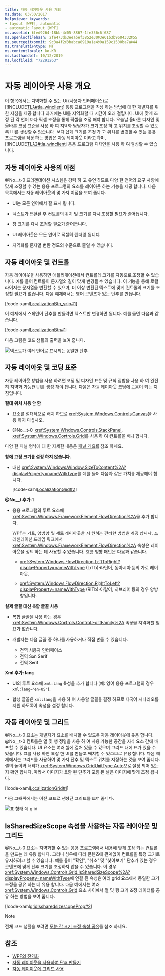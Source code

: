```yaml
---
title: 자동 레이아웃 사용 개요
ms.date: 03/30/2017
helpviewer_keywords:
- layout [WPF], automatic
- automatic layout [WPF]
ms.assetid: 6fed9264-18bb-4d05-8867-1fe356c6f687
ms.openlocfilehash: 2fe473da3eeabef3852e3003e61b3b9604332855
ms.sourcegitcommit: 9c3a4f2d3babca8919a1e490a159c1500ba7a844
ms.translationtype: MT
ms.contentlocale: ko-KR
ms.lasthandoff: 10/12/2019
ms.locfileid: "72291263"
---
```

# <a name="use-automatic-layout-overview"></a>자동 레이아웃 사용 개요

이 항목에서는 지역화할 수 있는 Ui (사용자 인터페이스)로 [!INCLUDE[TLA#tla_winclient](../../../../includes/tlasharptla-winclient-md.md)] 응용 프로그램을 작성 하는 방법에 대 한 개발자를 위한 지침을 제공 합니다 과거에는 UI를 지역화할 때 시간이 오래 걸립니다. UI에 맞게 조정 된 각 언어 마다 픽셀 조정을 통해 픽셀을 조정 해야 합니다. 오늘날 올바른 디자인 및 올바른 코딩 표준을 사용 하 여 지역화 담당자가 크기 조정 하 고 위치를 조정할 수 있도록 Ui를 생성할 수 있습니다. 보다 쉽게 크기를 조정 하 고 위치를 변경할 수 있는 응용 프로그램을 작성 하는 방법은 자동 레이아웃 이라고 하며, [!INCLUDE[TLA2#tla_winclient](../../../../includes/tla2sharptla-winclient-md.md)] 응용 프로그램 디자인을 사용 하 여 달성할 수 있습니다.

<a name="advantages_of_autolayout"></a>

## <a name="advantages-of-using-automatic-layout"></a>자동 레이아웃 사용의 이점

@No__t-0 프레젠테이션 시스템은 강력 하 고 유연 하므로 다양 한 언어의 요구 사항에 맞게 조정할 수 있는 응용 프로그램의 요소를 레이아웃 하는 기능을 제공 합니다. 다음 목록에서는 자동 레이아웃의 몇 가지 이점을 보여 줍니다.

- UI는 모든 언어에서 잘 표시 됩니다.

- 텍스트가 변환된 후 컨트롤의 위치 및 크기를 다시 조정할 필요가 줄어듭니다.

- 창 크기를 다시 조정할 필요가 줄어듭니다.

- UI 레이아웃은 모든 언어로 적절히 렌더링 됩니다.

- 지역화를 문자열 변환 정도의 수준으로 줄일 수 있습니다.

<a name="autolayout_controls"></a>

## <a name="automatic-layout-and-controls"></a>자동 레이아웃 및 컨트롤

자동 레이아웃을 사용하면 애플리케이션에서 컨트롤의 크기를 자동으로 조정할 수 있습니다. 예를 들어 컨트롤이 문자열의 길이 맞게 변경될 수 있습니다. 이 기능을 통해 로컬라이저는 문자열을 변환할 수 있으며, 더 이상 변환된 텍스트에 맞게 컨트롤의 크기를 조정할 필요가 없습니다. 다음 예제에서는 영어 콘텐츠가 있는 단추를 만듭니다.

[!code-xaml[LocalizationBtn_snip#1](~/samples/snippets/csharp/VS_Snippets_Wpf/LocalizationBtn_snip/CS/Pane1.xaml#1)]

이 예제에서 스페인어 단추를 만들려면 텍스트만 변경하면 됩니다. 예를 들면 다음과 같습니다.

[!code-xaml[LocalizationBtn#1](~/samples/snippets/csharp/VS_Snippets_Wpf/LocalizationBtn/CS/Pane1.xaml#1)]

다음 그림은 코드 샘플의 출력을 보여 줍니다.

![텍스트가 여러 언어로 표시되는 동일한 단추](./media/use-automatic-layout-overview/auto-resizable-button.png)

<a name="autolayout_coding"></a>

## <a name="automatic-layout-and-coding-standards"></a>자동 레이아웃 및 코딩 표준

자동 레이아웃 방법을 사용 하려면 코딩 및 디자인 표준 및 규칙 집합을 사용 하 여 완전히 지역화 가능한 UI를 생성 해야 합니다. 다음은 자동 레이아웃 코딩에 도움이 되는 지침입니다.

**절대 위치 사용 안 함**

- 요소를 절대적으로 배치 하므로 <xref:System.Windows.Controls.Canvas>을 사용 하지 마십시오.

- @No__t-0, <xref:System.Windows.Controls.StackPanel>, <xref:System.Windows.Controls.Grid>를 사용 하 여 컨트롤을 배치 합니다.

다양 한 패널 형식에 대 한 자세한 내용은 [패널 개요](../controls/panels-overview.md)를 참조 하세요.

**창에 고정 크기를 설정 하지 않습니다.**

- 대신 <xref:System.Windows.Window.SizeToContent%2A?displayProperty=nameWithType>를 예를 들어 다음과 같은 가치를 제공해야 합니다.

  [!code-xaml[LocalizationGrid#2](~/samples/snippets/csharp/VS_Snippets_Wpf/LocalizationGrid/CS/Pane1.xaml#2)]

**@No__t 추가-1**

- 응용 프로그램의 루트 요소에 <xref:System.Windows.FrameworkElement.FlowDirection%2A>을 추가 합니다.

  WPF는 가로, 양방향 및 세로 레이아웃을 지 원하는 편리한 방법을 제공 합니다. 프레젠테이션 프레임 워크에서 <xref:System.Windows.FrameworkElement.FlowDirection%2A> 속성은 레이아웃을 정의 하는 데 사용할 수 있습니다. 흐름 방향 패턴은 다음과 같습니다.

  - <xref:System.Windows.FlowDirection.LeftToRight?displayProperty=nameWithType> (LrTb)-라틴어, 동아시아 등의 가로 레이아웃.

  - <xref:System.Windows.FlowDirection.RightToLeft?displayProperty=nameWithType> (RlTb)-아랍어, 히브리어 등의 경우 양방향입니다.

**실제 글꼴 대신 복합 글꼴 사용**

- 복합 글꼴을 사용 하는 경우 <xref:System.Windows.Controls.Control.FontFamily%2A> 속성을 지역화할 필요가 없습니다.

- 개발자는 다음 글꼴 중 하나를 사용하거나 직접 만들 수 있습니다.

  - 전역 사용자 인터페이스
  - 전역 San Serif
  - 전역 Serif

**Xml 추가: lang**

- UI의 루트 요소에 `xml:lang` 특성을 추가 합니다 (예: 영어 응용 프로그램의 경우 `xml:lang="en-US"`).

- 합성 글꼴은 `xml:lang`을 사용 하 여 사용할 글꼴을 결정 하므로 다국어 시나리오를 지원 하도록이 속성을 설정 합니다.

<a name="autolay_grids"></a>

## <a name="automatic-layout-and-grids"></a>자동 레이아웃 및 그리드

@No__t-0 요소는 개발자가 요소를 배치할 수 있도록 자동 레이아웃에 유용 합니다. @No__t-0 컨트롤은 열 및 행 정렬을 사용 하 여 사용 가능한 공간을 자식 요소 간에 배포할 수 있습니다. UI 요소는 여러 셀에 걸쳐 있을 수 있으며 그리드 내에 표가 있을 수 있습니다. 표를 사용 하면 복잡 한 UI를 만들고 배치할 수 있으므로 유용 합니다. 다음 예제에서는 그리드를 사용하여 몇 가지 단추 및 텍스트 위치를 지정하는 것을 보여 줍니다. 셀의 높이와 너비가 <xref:System.Windows.GridUnitType.Auto>으로 설정 되어 있는지 확인 합니다. 따라서 이미지가 포함 된 단추가 포함 된 셀은 이미지에 맞게 조정 됩니다.

[!code-xaml[LocalizationGrid#1](~/samples/snippets/csharp/VS_Snippets_Wpf/LocalizationGrid/CS/Pane1.xaml#1)]

다음 그래픽에서는 이전 코드로 생성된 그리드를 보여 줍니다.

![표 형태 예](./media/glob-grid.png "glob_grid") grid

<a name="autolay_grids_issharedsizescope"></a>

## <a name="automatic-layout-and-grids-using-the-issharedsizescope-property"></a>IsSharedSizeScope 속성을 사용하는 자동 레이아웃 및 그리드

@No__t-0 요소는 지역화할 수 있는 응용 프로그램에서 내용에 맞게 조정 되는 컨트롤을 만드는 데 유용 합니다. 그러나 경우에 따라 콘텐츠에 관계없이 컨트롤을 특정 크기로 유지하려고 할 수 있습니다. 예를 들어 "확인", "취소" 및 "찾아보기" 단추가 있는 경우 콘텐츠에 맞게 단추 크기를 조정하지 않을 수 있습니다. 이 경우 <xref:System.Windows.Controls.Grid.IsSharedSizeScope%2A?displayProperty=nameWithType>에 연결 된 속성은 여러 grid 요소에서 동일한 크기 조정을 공유 하는 데 유용 합니다. 다음 예에서는 여러 <xref:System.Windows.Controls.Grid> 요소 사이에서 열 및 행 크기 조정 데이터를 공유 하는 방법을 보여 줍니다.

[!code-xaml[gridIssharedsizescopeProp#2](~/samples/snippets/csharp/VS_Snippets_Wpf/gridIssharedsizescopeProp/CSharp/Window1.xaml#2)]

> [!NOTE]
> 전체 코드 샘플을 보려면 [모눈 간 크기 조정 속성 공유](../controls/how-to-share-sizing-properties-between-grids.md)를 참조 하세요.

## <a name="see-also"></a>참조

- [WPF의 전역화](globalization-for-wpf.md)
- [자동 레이아웃을 사용하여 단추 만들기](how-to-use-automatic-layout-to-create-a-button.md)
- [자동 레이아웃에 그리드 사용](how-to-use-a-grid-for-automatic-layout.md)
